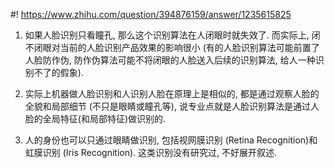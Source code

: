#! https://www.zhihu.com/question/394876159/answer/1235615825

[comment]: <> (Answer URL: https://www.zhihu.com/question/394876159/answer/1235615825)
[comment]: <> (Question Title: 人脸识别是看瞳孔吗？)
[comment]: <> (Author Name: 采石工)
[comment]: <> (Create Time: 2020-05-20 23:13:11)

1) 如果人脸识别只看瞳孔, 那么这个识别算法在人闭眼时就失效了. 而实际上, 闭不闭眼对当前的人脸识别产品效果的影响很小 (有的人脸识别算法可能前置了人脸防作伪, 防作伪算法可能不将闭眼的人脸送入后续的识别算法, 给人一种识别不了的假象).

2) 实际上机器做人脸识别和人识别人脸在原理上是相似的, 都是通过观察人脸的全貌和局部细节 (不只是眼睛或瞳孔等), 说专业点就是人脸识别算法是通过人脸的全局特征(和局部特征)做识别的.

3) 人的身份也可以只通过眼睛做识别, 包括视网膜识别 (Retina Recognition)和虹膜识别 (Iris Recognition). 这类识别没有研究过, 不好展开叙述.


